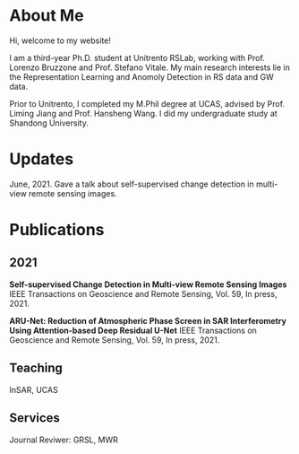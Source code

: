 About Me
======
Hi, welcome to my website!

I am a third-year Ph.D. student at Unitrento RSLab, working with Prof. Lorenzo Bruzzone and Prof. Stefano Vitale. 
My main research interests lie in the Representation Learning and Anomoly Detection in RS data and GW data.

Prior to Unitrento, I completed my M.Phil degree at UCAS, advised by Prof. Liming Jiang and Prof. Hansheng Wang. I did my undergraduate study at Shandong University.

Updates
======
June, 2021. Gave a talk about self-supervised change detection in multi-view remote sensing images.

Publications
===============
2021
---------------
**Self-supervised Change Detection in Multi-view Remote Sensing Images**
IEEE Transactions on Geoscience and Remote Sensing, Vol. 59, In press, 2021.

**ARU-Net: Reduction of Atmospheric Phase Screen in SAR Interferometry Using Attention-based Deep Residual U-Net**
IEEE Transactions on Geoscience and Remote Sensing, Vol. 59, In press, 2021.


Teaching
------
InSAR, UCAS


Services
------
Journal Reviwer: GRSL, MWR
